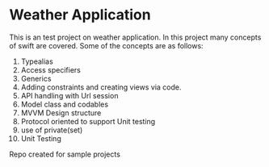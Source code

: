 # Weather Application

This is an test project on weather application. In this project many concepts of swift are covered. Some of the concepts are as follows:

1. Typealias
2. Access specifiers
3. Generics
4. Adding constraints and creating views via code.
5. API handling with Url session
6. Model class and codables
7. MVVM Design structure
8. Protocol oriented to support Unit testing
9. use of private(set)
10. Unit Testing

Repo created for sample projects
